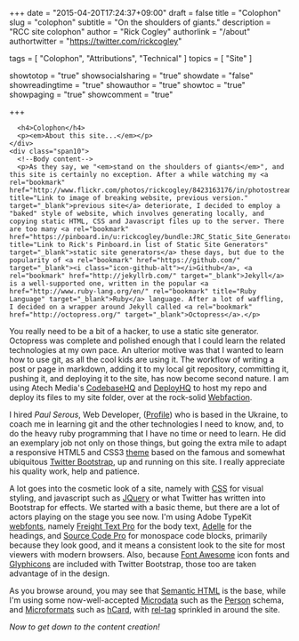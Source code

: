 +++
date = "2015-04-20T17:24:37+09:00"
draft = false
title = "Colophon"
slug = "colophon"
subtitle = "On the shoulders of giants."
description = "RCC site colophon"
author = "Rick Cogley"
authorlink = "/about"
authortwitter = "https://twitter.com/rickcogley"

tags = [
    "Colophon",
    "Attributions",
    "Technical"
]
topics = [
    "Site"
]

showtotop = "true"
showsocialsharing = "true"
showdate = "false"
showreadingtime = "true"
showauthor = "true"
showtoc = "true"
showpaging = "true"
showcomment = "true"

+++


      <h4>Colophon</h4>
      <p><em>About this site...</em></p>
    </div>
    <div class="span10">
      <!--Body content-->
      <p>As they say, we "<em>stand on the shoulders of giants</em>", and this site is certainly no exception. After a while watching my <a rel="bookmark" href="http://www.flickr.com/photos/rickcogley/8423163176/in/photostream" title="Link to image of breaking website, previous version." target="_blank">previous site</a> deteriorate, I decided to employ a "baked" style of website, which involves generating locally, and copying static HTML, CSS and Javascript files up to the server. There are too many <a rel="bookmark" href="https://pinboard.in/u:rickcogley/bundle:JRC_Static_Site_Generators/" title="Link to Rick's Pinboard.in list of Static Site Generators" target="_blank">static site generators</a> these days, but due to the popularity of <a rel="bookmark" href="https://github.com/" target="_blank"><i class="icon-github-alt"></i>Github</a>, <a rel="bookmark" href="http://jekyllrb.com/" target="_blank">Jekyll</a> is a well-supported one, written in the popular <a href="http://www.ruby-lang.org/en/" rel="bookmark" title="Ruby Language" target="_blank">Ruby</a> language. After a lot of waffling, I decided on a wrapper around Jekyll called <a rel="bookmark" href="http://octopress.org/" target="_blank">Octopress</a>.</p>
<p>You really need to be a bit of a hacker, to use a static site generator. Octopress was complete and polished enough that I could learn the related technologies at my own pace. An ulterior motive was that I wanted to learn how to use git, as all the cool kids are using it. The workflow of writing a post or page in markdown, adding it to my local git repository, committing it, pushing it, and deploying it to the site, has now become second nature. I am using Atech Media's <a rel="bookmark" href="http://www.codebasehq.com/" title="Atech Media CodebaseHQ git and subversion hosting." target="_blank">CodebaseHQ</a> and <a rel="bookmark" href="http://www.deployhq.com/" title="Atech Media DeployHQ to auto-copy a git repo to a server." target="_blank">DeployHQ</a> to host my repo and deploy its files to my site folder, over at the rock-solid <a rel="bookmark" href="http://www.webfaction.com?affiliate=rcogley" title="Webfaction hosting link." target="_blank">Webfaction</a>.</p>
<p>I hired <span id="itemscope" itemscope itemtype="http://schema.org/Person"><span itemprop="name"><em>Paul Serous</em></span>, <span itemprop="jobTitle">Web Developer</span>, (<a itemprop="url" href="http://about.me/paul_ser" title="Paul Ser profile page" target="_blank">Profile</a>)</span></span> who is based in the Ukraine, to coach me in learning git and the other technologies I need to know, and, to do the heavy ruby programming that I have no time or need to learn. He did an exemplary job not only on those things, but going the extra mile to adapt a responsive HTML5 and CSS3 <a rel="bookmark" href="http://themeforest.net/item/justi-responsive-html5css3-template/2733629" title="Justi HTML5 and CSS3 theme based on Twitter Bootstrap" target="_blank">theme</a> based on the famous and somewhat ubiquitous <a rel="bookmark" href="http://twitter.github.com/bootstrap/" title="Twitter Bootstrap - responsive HTML5 and CSS3 framework." target="_blank">Twitter Bootstrap</a>, up and running on this site. I really appreciate his quality work, help and patience.</p>
<p>A lot goes into the cosmetic look of a site, namely with <a rel="bookmark" title="Permanent bookmark for Cascading Style Sheets" href="http://www.w3.org/Style/CSS/">CSS</a> for visual styling, and javascript such as <a href="http://jquery.com/" rel="bookmark" title="JQuery site." target="_blank">JQuery</a> or what Twitter has written into Bootstrap for effects. We started with a basic theme, but there are a lot of actors playing on the stage you see now. I'm using Adobe TypeKit <a href="https://typekit.com/colophons/opc8mtb" rel="bookmark" title="Webfonts from Adobe used in this site." target="_blank">webfonts</a>, namely <a href="https://typekit.com/fonts/freight-text-pro" rel="bookmark" title="Freight Text Pro web font details page." target="_blank">Freight Text Pro</a> for the body text, <a href="https://typekit.com/fonts/adelle-web" rel="bookmark" title="Adelle web font details page." target="_blank">Adelle</a> for the headings, and <a href="https://typekit.com/fonts/source-code-pro" rel="bookmark" title="Source Code Pro web font details page." target="_blank">Source Code Pro</a> for monospace code blocks, primarily because they look good, and it means a consistent look to the site for most viewers with modern browsers. Also, because <a href="http://fortawesome.github.com/Font-Awesome/" rel="bookmark" title="Font Awesome icon fonts" target="_blank">Font Awesome</a> icon fonts and <a href="http://glyphicons.com/" rel="bookmark" title="Glyphicon icons" target="_blank">Glyphicons</a> are included with Twitter Bootstrap, those too are taken advantage of in the design.</p>
<p>As you browse around, you may see that <a rel="bookmark" title="Semantic H.T.M.L. Wikipedia article link" href="http://en.wikipedia.org/wiki/Semantic_HTML">Semantic HTML</a> is the base, while I'm using some now-well-accepted <a href="http://schema.org/" rel="bookmark" title="Canonical site for Microdata, Schema.org." target="_blank">Microdata</a> such as the <a href="http://schema.org/Person" rel="bookmark" title="Microdata Person schema." target="_blank">Person</a> schema, and <a href="http://microformats.org">Microformats</a> such as <a href="http://www.microformats.org/wiki/hcard" rel="bookmark" title="Permanent bookmark for hcard Microformat">hCard</a>, with <a href="http://www.microformats.org/wiki/rel-tag" rel="bookmark" title="Rel-tag Microformat">rel-tag</a> sprinkled in around the site.</p>
<p><em>Now to get down to the content creation!</em></p>
    </div>
  </div>
</div>




